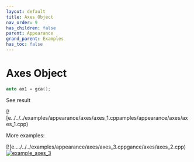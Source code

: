 ```yaml
---
layout: default
title: Axes Object
nav_order: 9
has_children: false
parent: Appearance
grand_parent: Examples
has_toc: false
---
```

# Axes Object

```cpp
auto ax1 = gca();
```


See result

[![e../../../examples/appearance/axes/axes_1.cppamples/appearance/axes/axes_1.cpp)

More examples:
    
[![e..../../../examples/appearance/axes/axes_3.cppgance/axes/axes_2.cpp)  [![example_axes_3](docs/examples/appearance/axes/axes_3_thumb.png)](examples/appearance/axes/axes_3.cpp)
  



